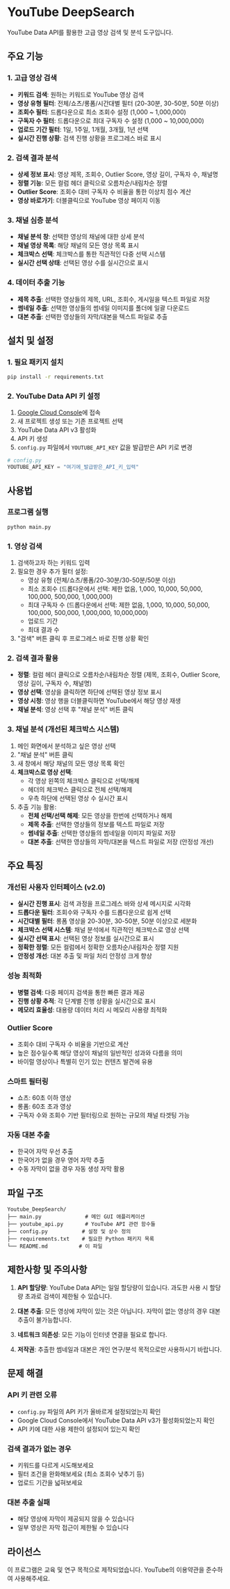 # YouTube DeepSearch

YouTube Data API를 활용한 고급 영상 검색 및 분석 도구입니다.

## 주요 기능

### 1. 고급 영상 검색
- **키워드 검색**: 원하는 키워드로 YouTube 영상 검색
- **영상 유형 필터**: 전체/쇼츠/롱폼/시간대별 필터 (20-30분, 30-50분, 50분 이상)
- **조회수 필터**: 드롭다운으로 최소 조회수 설정 (1,000 ~ 1,000,000)
- **구독자 수 필터**: 드롭다운으로 최대 구독자 수 설정 (1,000 ~ 10,000,000)
- **업로드 기간 필터**: 1일, 1주일, 1개월, 3개월, 1년 선택
- **실시간 진행 상황**: 검색 진행 상황을 프로그레스 바로 표시

### 2. 검색 결과 분석
- **상세 정보 표시**: 영상 제목, 조회수, Outlier Score, 영상 길이, 구독자 수, 채널명
- **정렬 기능**: 모든 컬럼 헤더 클릭으로 오름차순/내림차순 정렬
- **Outlier Score**: 조회수 대비 구독자 수 비율을 통한 이상치 점수 계산
- **영상 바로가기**: 더블클릭으로 YouTube 영상 페이지 이동

### 3. 채널 심층 분석
- **채널 분석 창**: 선택한 영상의 채널에 대한 상세 분석
- **채널 영상 목록**: 해당 채널의 모든 영상 목록 표시
- **체크박스 선택**: 체크박스를 통한 직관적인 다중 선택 시스템
- **실시간 선택 상태**: 선택된 영상 수를 실시간으로 표시

### 4. 데이터 추출 기능
- **제목 추출**: 선택한 영상들의 제목, URL, 조회수, 게시일을 텍스트 파일로 저장
- **썸네일 추출**: 선택한 영상들의 썸네일 이미지를 폴더에 일괄 다운로드
- **대본 추출**: 선택한 영상들의 자막/대본을 텍스트 파일로 추출

## 설치 및 설정

### 1. 필요 패키지 설치
```bash
pip install -r requirements.txt
```

### 2. YouTube Data API 키 설정
1. [Google Cloud Console](https://console.developers.google.com/apis/credentials)에 접속
2. 새 프로젝트 생성 또는 기존 프로젝트 선택
3. YouTube Data API v3 활성화
4. API 키 생성
5. `config.py` 파일에서 `YOUTUBE_API_KEY` 값을 발급받은 API 키로 변경

```python
# config.py
YOUTUBE_API_KEY = "여기에_발급받은_API_키_입력"
```

## 사용법

### 프로그램 실행
```bash
python main.py
```

### 1. 영상 검색
1. 검색하고자 하는 키워드 입력
2. 필요한 경우 추가 필터 설정:
   - 영상 유형 (전체/쇼츠/롱폼/20-30분/30-50분/50분 이상)
   - 최소 조회수 (드롭다운에서 선택: 제한 없음, 1,000, 10,000, 50,000, 100,000, 500,000, 1,000,000)
   - 최대 구독자 수 (드롭다운에서 선택: 제한 없음, 1,000, 10,000, 50,000, 100,000, 500,000, 1,000,000, 10,000,000)
   - 업로드 기간
   - 최대 결과 수
3. "검색" 버튼 클릭 후 프로그레스 바로 진행 상황 확인

### 2. 검색 결과 활용
- **정렬**: 컬럼 헤더 클릭으로 오름차순/내림차순 정렬 (제목, 조회수, Outlier Score, 영상 길이, 구독자 수, 채널명)
- **영상 선택**: 영상을 클릭하면 하단에 선택된 영상 정보 표시
- **영상 시청**: 영상 행을 더블클릭하면 YouTube에서 해당 영상 재생
- **채널 분석**: 영상 선택 후 "채널 분석" 버튼 클릭

### 3. 채널 분석 (개선된 체크박스 시스템)
1. 메인 화면에서 분석하고 싶은 영상 선택
2. "채널 분석" 버튼 클릭
3. 새 창에서 해당 채널의 모든 영상 목록 확인
4. **체크박스로 영상 선택**:
   - 각 영상 왼쪽의 체크박스 클릭으로 선택/해제
   - 헤더의 체크박스 클릭으로 전체 선택/해제
   - 우측 하단에 선택된 영상 수 실시간 표시
5. 추출 기능 활용:
   - **전체 선택/선택 해제**: 모든 영상을 한번에 선택하거나 해제
   - **제목 추출**: 선택한 영상들의 정보를 텍스트 파일로 저장
   - **썸네일 추출**: 선택한 영상들의 썸네일을 이미지 파일로 저장
   - **대본 추출**: 선택한 영상들의 자막/대본을 텍스트 파일로 저장 (안정성 개선)

## 주요 특징

### 개선된 사용자 인터페이스 (v2.0)
- **실시간 진행 표시**: 검색 과정을 프로그레스 바와 상세 메시지로 시각화
- **드롭다운 필터**: 조회수와 구독자 수를 드롭다운으로 쉽게 선택
- **시간대별 필터**: 롱폼 영상을 20-30분, 30-50분, 50분 이상으로 세분화
- **체크박스 선택 시스템**: 채널 분석에서 직관적인 체크박스로 영상 선택
- **실시간 선택 표시**: 선택된 영상 정보를 실시간으로 표시
- **정확한 정렬**: 모든 컬럼에서 정확한 오름차순/내림차순 정렬 지원
- **안정성 개선**: 대본 추출 및 파일 처리 안정성 크게 향상

### 성능 최적화
- **병렬 검색**: 다중 페이지 검색을 통한 빠른 결과 제공
- **진행 상황 추적**: 각 단계별 진행 상황을 실시간으로 표시
- **메모리 효율성**: 대용량 데이터 처리 시 메모리 사용량 최적화

### Outlier Score
- 조회수 대비 구독자 수 비율을 기반으로 계산
- 높은 점수일수록 해당 영상이 채널의 일반적인 성과와 다름을 의미
- 바이럴 영상이나 특별히 인기 있는 컨텐츠 발견에 유용

### 스마트 필터링
- 쇼츠: 60초 이하 영상
- 롱폼: 60초 초과 영상
- 구독자 수와 조회수 기반 필터링으로 원하는 규모의 채널 타겟팅 가능

### 자동 대본 추출
- 한국어 자막 우선 추출
- 한국어가 없을 경우 영어 자막 추출
- 수동 자막이 없을 경우 자동 생성 자막 활용

## 파일 구조
```
Youtube_DeepSearch/
├── main.py              # 메인 GUI 애플리케이션
├── youtube_api.py       # YouTube API 관련 함수들
├── config.py           # 설정 및 상수 정의
├── requirements.txt    # 필요한 Python 패키지 목록
└── README.md          # 이 파일
```

## 제한사항 및 주의사항

1. **API 할당량**: YouTube Data API는 일일 할당량이 있습니다. 과도한 사용 시 할당량 초과로 검색이 제한될 수 있습니다.

2. **대본 추출**: 모든 영상에 자막이 있는 것은 아닙니다. 자막이 없는 영상의 경우 대본 추출이 불가능합니다.

3. **네트워크 의존성**: 모든 기능이 인터넷 연결을 필요로 합니다.

4. **저작권**: 추출한 썸네일과 대본은 개인 연구/분석 목적으로만 사용하시기 바랍니다.

## 문제 해결

### API 키 관련 오류
- `config.py` 파일의 API 키가 올바르게 설정되었는지 확인
- Google Cloud Console에서 YouTube Data API v3가 활성화되었는지 확인
- API 키에 대한 사용 제한이 설정되어 있는지 확인

### 검색 결과가 없는 경우
- 키워드를 다르게 시도해보세요
- 필터 조건을 완화해보세요 (최소 조회수 낮추기 등)
- 업로드 기간을 넓혀보세요

### 대본 추출 실패
- 해당 영상에 자막이 제공되지 않을 수 있습니다
- 일부 영상은 자막 접근이 제한될 수 있습니다

## 라이선스
이 프로그램은 교육 및 연구 목적으로 제작되었습니다. YouTube의 이용약관을 준수하여 사용해주세요.
